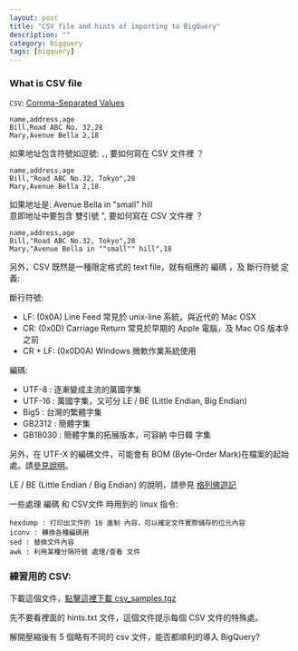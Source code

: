 ```yaml
---
layout: post
title: "CSV file and hints of importing to BigQuery"
description: ""
category: bigquery
tags: [bigquery]
---
```


### What is CSV file

`CSV`: [Comma-Separated Values](https://zh.wikipedia.org/wiki/%E9%80%97%E5%8F%B7%E5%88%86%E9%9A%94%E5%80%BC)

```
name,address,age
Bill,Road ABC No. 32,28
Mary,Avenue Bella 2,18
```

如果地址包含符號如逗號: `,`, 要如何寫在 CSV 文件裡 ？
 
```
name,address,age
Bill,"Road ABC No.32, Tokyo",28
Mary,Avenue Bella 2,18
```

如果地址是: Avenue Bella in "small" hill  
意即地址中要包含 雙引號 ", 要如何寫在 CSV 文件裡 ？

```
name,address,age
Bill,"Road ABC No.32, Tokyo",28
Mary,"Avenue Bella in ""small"" hill",18
```

另外，CSV 既然是一種限定格式的 text file，就有相應的 編碼 ，及 斷行符號 定義:

斷行符號: 

- LF: (0x0A) Line Feed 常見於 unix-line 系統，與近代的 Mac OSX
- CR: (0x0D) Carriage Return 常見於早期的 Apple 電腦，及 Mac OS 版本9 之前
- CR + LF: (0x0D0A) Windows 微軟作業系統使用

編碼:

- UTF-8 : 逐漸變成主流的萬國字集
- UTF-16 : 萬國字集，又可分 LE / BE (Little Endian, Big Endian)
- Big5 : 台灣的繁體字集
- GB2312 : 簡體字集
- GB18030 : 簡體字集的拓展版本，可容納 中日韓 字集

另外，在 UTF-X 的編碼文件，可能會有 BOM (Byte-Order Mark)在檔案的起始處。請[參見說明](https://zh.wikipedia.org/wiki/%E4%BD%8D%E5%85%83%E7%B5%84%E9%A0%86%E5%BA%8F%E8%A8%98%E8%99%9F)。

LE / BE (Little Endian / Big Endian) 的說明，請參見 [格列佛遊記](https://zh.wikipedia.org/wiki/%E5%AD%97%E8%8A%82%E5%BA%8F)

一些處理 編碼 和 CSV文件 時用到的 linux 指令:

```
hexdump : 打印出文件的 16 進制 內容，可以確定文件實際儲存的位元內容
iconv : 轉換各種編碼用
sed : 替換文件內容
awk : 利用某種分隔符號 處理/查看 文件 
```

### 練習用的 CSV:

下載這個文件，[點擊這裡下載 csv_samples.tgz](/assets/src/2017/csv_samples.tgz)

先不要看裡面的 hints.txt 文件，這個文件提示每個 CSV 文件的特殊處。

解開壓縮後有 5 個略有不同的 csv 文件，能否都順利的導入 BigQuery? 

